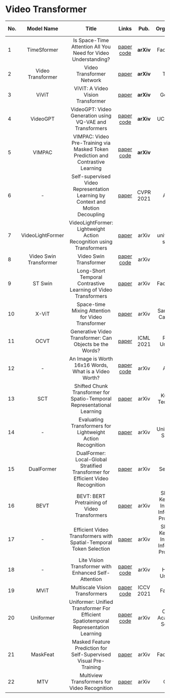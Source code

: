 # Video Transformer

|No.  |Model Name |Title |Links |Pub. | Organization| Release Time |
|-----|:-----:|:-----:|:-----:|:--------:|:---:|:-------:|
|1|TimeSformer |Is Space-Time Attention All You Need for Video Understanding? |[paper](https://arxiv.org/abs/2102.05095) [code](https://github.com/facebookresearch/TimeSformer) |__arXiv__|Facebook AI|24 Feb 2021|
|2|Video Transformer |Video Transformer Network |[paper](https://arxiv.org/abs/2102.00719) |__arXiv__|Theator|1 Feb 2021|
|3|ViViT |ViViT: A Video Vision Transformer |[paper](https://arxiv.org/pdf/2103.15691.pdf) |__arXiv__|Google AI|29 Mar 2021|
|4|VideoGPT |  VideoGPT: Video Generation using VQ-VAE and Transformers |  [paper](https://arxiv.org/pdf/2104.10157.pdf) [code](https://wilson1yan.github.io/videogpt/index.html)  | __arXiv__ | UC Berkeley | 20 Apr 2021|
|5|VIMPAC|VIMPAC: Video Pre-Training via Masked Token Prediction and Contrastive Learning| [paper](https://arxiv.org/pdf/2106.11250.pdf) [code](https://github.com/airsplay/vimpac) | __arXiv__ | UNC| 21 June 2021|
|6|-| Self-supervised Video Representation Learning by Context and Motion Decoupling | [paper](https://arxiv.org/pdf/2104.00862.pdf)| CVPR 2021 | Alibaba | 2 April 2021|
|7|VideoLightFormer| VideoLightFormer: Lightweight Action Recognition using Transformers| [paper](https://arxiv.org/pdf/2107.00451v1.pdf) | arXiv| the university of shefield| 1 Jul 2021|
|8|Video Swin Transformer| Video Swin Transformer| [paper](https://arxiv.org/pdf/2106.13230.pdf) [code](https://github.com/SwinTransformer/Video-Swin-Transformer) | arXiv | MSRA | 24 Jun 2021|
|9| ST Swin| Long-Short Temporal Contrastive Learning of Video Transformers| [paper](https://arxiv.org/pdf/2106.09212.pdf) |arXiv|Facebook AI|  17 Jun 2021|
|10|X-ViT|Space-time Mixing Attention for Video Transformer| [paper](https://arxiv.org/pdf/2106.05968.pdf) | arXiv|  Samsung AI Cambridge |11 Jun 2021| 
|11| OCVT | Generative Video Transformer: Can Objects be the Words? | [paper](https://arxiv.org/abs/2107.09240) | ICML 2021 |Rutgers University | 20 Jul 2021|
|12|-|An Image is Worth 16x16 Words, What is a Video Worth?| [paper](https://arxiv.org/pdf/2103.13915.pdf) [code](https://github.com/Alibaba-MIIL/STAM) | arXiv | Alibaba |27 May 2021|
|13| SCT| Shifted Chunk Transformer for Spatio-Temporal Representational Learning | [paper](https://arxiv.org/pdf/2108.11575.pdf) | arXiv | Kuaishou Technology | 26 Aug 2021|
|14| -| Evaluating Transformers for Lightweight Action Recognition | [paper](https://arxiv.org/pdf/2111.09641.pdf) | arXiv | University of Sheffield | 18 Nov 2021|
|15| DualFormer| DualFormer: Local-Global Stratified Transformer for Efficient Video Recognition | [paper](https://arxiv.org/pdf/2112.04674v1.pdf) | arXiv |Sea AI Lab | 9 Dec 2021|
|16| BEVT| BEVT: BERT Pretraining of Video Transformers | [paper](https://arxiv.org/pdf/2112.01529.pdf) | arXiv | Shanghai Key Lab of Intelligent Information Processing | 2 Dec 2021|
|17|-| Efficient Video Transformers with Spatial-Temporal Token Selection|[paper](https://arxiv.org/pdf/2111.11591.pdf)| arXiv | Shanghai Key Lab of Intelligent Information Processing | 23 Nov 2021|
|18| -| Lite Vision Transformer with Enhanced Self-Attention| [paper](https://arxiv.org/pdf/2112.10809.pdf) [code](https://github.com/Chenglin-Yang/LVT) | arXiv | Johns Hopkins University | 20 Dec 2021|
|19|MViT| Multiscale Vision Transformers| [paper](https://arxiv.org/pdf/2104.11227.pdf) [code](https://github.com/facebookresearch/SlowFast)| ICCV 2021 | Facebook| 22 Apr 2021|
|20| Uniformer| Uniformer: Unified Transformer For Efficient Spatiotemporal Representation Learning| [paper](https://openreview.net/pdf?id=nBU_u6DLvoK) [code](https://github.com/sense-x/uniformer) | arXiv | Chinese Academy of Sciences|12 Jan 2022|
|21|MaskFeat| Masked Feature Prediction for Self-Supervised Visual Pre-Training| [paper](https://arxiv.org/pdf/2112.09133v1.pdf)| arXiv | Facebook AI |16 Dec 2021|
|22|MTV| Multiview Transformers for Video Recognition| [paper](https://arxiv.org/pdf/2201.04288.pdf) |arXiv| Google | 20 Jan 2022|

